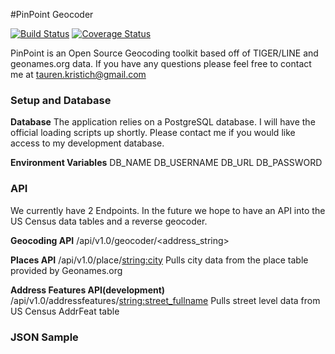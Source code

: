 #PinPoint Geocoder 

[![Build Status](https://travis-ci.org/taurenk/PinPoint-Geocoder-Python.svg?branch=master)](https://travis-ci.org/taurenk/PinPoint-Geocoder-Python)
[![Coverage Status](https://coveralls.io/repos/github/taurenk/PinPoint-Geocoder-Python/badge.svg?branch=master)](https://coveralls.io/github/taurenk/PinPoint-Geocoder-Python?branch=master)

PinPoint is an Open Source Geocoding toolkit based off of TIGER/LINE and geonames.org data.
If you have any questions please feel free to contact me at tauren.kristich@gmail.com

### Setup and Database
**Database**
The application relies on a PostgreSQL database. I will have the official loading scripts up shortly. Please contact me if you 
would like access to my development database. 

**Environment Variables**
DB_NAME 
DB_USERNAME
DB_URL
DB_PASSWORD

### API
We currently have 2 Endpoints. In the future we hope to have an API into the US Census data tables and a reverse geocoder. 

**Geocoding API** 
/api/v1.0/geocoder/<address_string>

**Places API** 
/api/v1.0/place/<string:city>
Pulls city data from the place table provided by Geonames.org

**Address Features API(development)**
/api/v1.0/addressfeatures/<string:street_fullname>
Pulls street level data from US Census AddrFeat table

### JSON Sample



